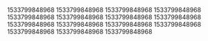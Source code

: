 1533799848968
1533799848968
1533799848968
1533799848968
1533799848968
1533799848968
1533799848968
1533799848968
1533799848968
1533799848968
1533799848968
1533799848968
1533799848968
1533799848968
1533799848968